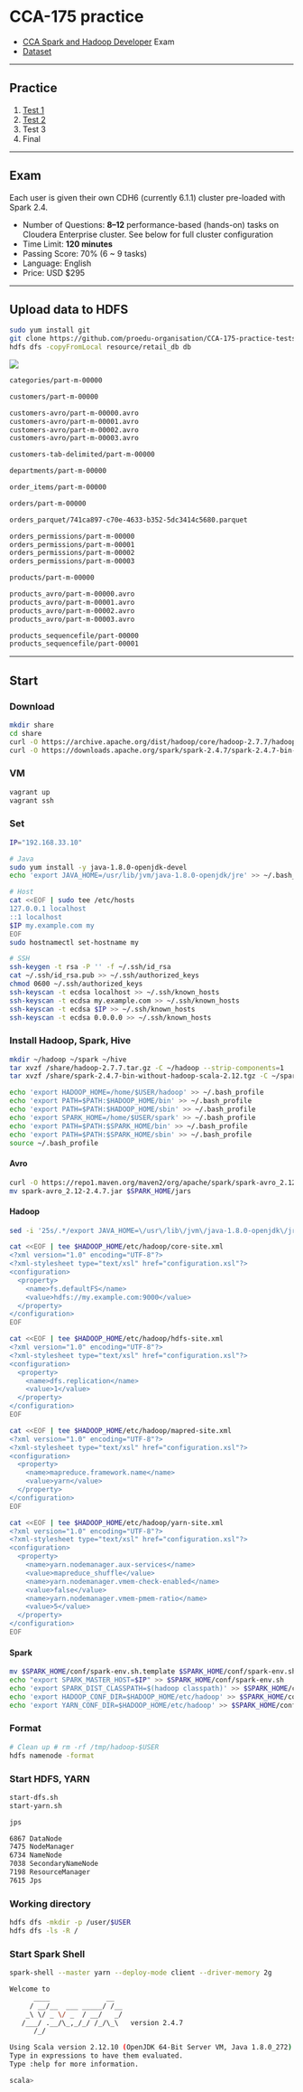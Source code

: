# CCA-175 practice

- [CCA Spark and Hadoop Developer](https://www.cloudera.com/about/training/certification/cca-spark.html) Exam
- [Dataset](https://github.com/proedu-organisation/CCA-175-practice-tests-resource)

---

## Practice

1. [Test 1](docs/01.test.md)
2. [Test 2](docs/02.test.md)
3. Test 3
4. Final

---

## Exam

Each user is given their own CDH6 (currently 6.1.1) cluster pre-loaded with Spark 2.4.

- Number of Questions: **8–12** performance-based (hands-on) tasks on Cloudera Enterprise cluster. See below for full cluster configuration
- Time Limit: **120 minutes**
- Passing Score: 70% (6 ~ 9 tasks)
- Language: English
- Price: USD $295

---

## Upload data to HDFS

```bash
sudo yum install git
git clone https://github.com/proedu-organisation/CCA-175-practice-tests-resource.git resource
hdfs dfs -copyFromLocal resource/retail_db db
```

![](https://github.com/proedu-organisation/CCA-175-practice-tests-resource/raw/master/images/Retail_DB.png)

```bash
categories/part-m-00000

customers/part-m-00000

customers-avro/part-m-00000.avro
customers-avro/part-m-00001.avro
customers-avro/part-m-00002.avro
customers-avro/part-m-00003.avro

customers-tab-delimited/part-m-00000

departments/part-m-00000

order_items/part-m-00000

orders/part-m-00000

orders_parquet/741ca897-c70e-4633-b352-5dc3414c5680.parquet

orders_permissions/part-m-00000
orders_permissions/part-m-00001
orders_permissions/part-m-00002
orders_permissions/part-m-00003

products/part-m-00000

products_avro/part-m-00000.avro
products_avro/part-m-00001.avro
products_avro/part-m-00002.avro
products_avro/part-m-00003.avro

products_sequencefile/part-00000
products_sequencefile/part-00001
```

---

## Start

### Download

```bash
mkdir share
cd share
curl -O https://archive.apache.org/dist/hadoop/core/hadoop-2.7.7/hadoop-2.7.7.tar.gz
curl -O https://downloads.apache.org/spark/spark-2.4.7/spark-2.4.7-bin-without-hadoop-scala-2.12.tgz
```

### VM

```bash
vagrant up
vagrant ssh
```

### Set

```bash
IP="192.168.33.10"

# Java
sudo yum install -y java-1.8.0-openjdk-devel
echo 'export JAVA_HOME=/usr/lib/jvm/java-1.8.0-openjdk/jre' >> ~/.bash_profile

# Host
cat <<EOF | sudo tee /etc/hosts
127.0.0.1 localhost
::1 localhost
$IP my.example.com my
EOF
sudo hostnamectl set-hostname my

# SSH
ssh-keygen -t rsa -P '' -f ~/.ssh/id_rsa
cat ~/.ssh/id_rsa.pub >> ~/.ssh/authorized_keys
chmod 0600 ~/.ssh/authorized_keys
ssh-keyscan -t ecdsa localhost >> ~/.ssh/known_hosts
ssh-keyscan -t ecdsa my.example.com >> ~/.ssh/known_hosts
ssh-keyscan -t ecdsa $IP >> ~/.ssh/known_hosts
ssh-keyscan -t ecdsa 0.0.0.0 >> ~/.ssh/known_hosts
```

### Install Hadoop, Spark, Hive

```bash
mkdir ~/hadoop ~/spark ~/hive
tar xvzf /share/hadoop-2.7.7.tar.gz -C ~/hadoop --strip-components=1
tar xvzf /share/spark-2.4.7-bin-without-hadoop-scala-2.12.tgz -C ~/spark --strip-components=1
```

```bash
echo 'export HADOOP_HOME=/home/$USER/hadoop' >> ~/.bash_profile
echo 'export PATH=$PATH:$HADOOP_HOME/bin' >> ~/.bash_profile
echo 'export PATH=$PATH:$HADOOP_HOME/sbin' >> ~/.bash_profile
echo 'export SPARK_HOME=/home/$USER/spark' >> ~/.bash_profile
echo 'export PATH=$PATH:$SPARK_HOME/bin' >> ~/.bash_profile
echo 'export PATH=$PATH:$SPARK_HOME/sbin' >> ~/.bash_profile
source ~/.bash_profile
```

#### Avro

```bash
curl -O https://repo1.maven.org/maven2/org/apache/spark/spark-avro_2.12/2.4.7/spark-avro_2.12-2.4.7.jar
mv spark-avro_2.12-2.4.7.jar $SPARK_HOME/jars
```

#### Hadoop

```bash
sed -i '25s/.*/export JAVA_HOME=\/usr\/lib\/jvm\/java-1.8.0-openjdk\/jre/' $HADOOP_HOME/etc/hadoop/hadoop-env.sh
```

```bash
cat <<EOF | tee $HADOOP_HOME/etc/hadoop/core-site.xml
<?xml version="1.0" encoding="UTF-8"?>
<?xml-stylesheet type="text/xsl" href="configuration.xsl"?>
<configuration>
  <property>
    <name>fs.defaultFS</name>
    <value>hdfs://my.example.com:9000</value>
  </property>
</configuration>
EOF
```

```bash
cat <<EOF | tee $HADOOP_HOME/etc/hadoop/hdfs-site.xml
<?xml version="1.0" encoding="UTF-8"?>
<?xml-stylesheet type="text/xsl" href="configuration.xsl"?>
<configuration>
  <property>
    <name>dfs.replication</name>
    <value>1</value>
  </property>
</configuration>
EOF
```

```bash
cat <<EOF | tee $HADOOP_HOME/etc/hadoop/mapred-site.xml
<?xml version="1.0" encoding="UTF-8"?>
<?xml-stylesheet type="text/xsl" href="configuration.xsl"?>
<configuration>
  <property>
    <name>mapreduce.framework.name</name>
    <value>yarn</value>
  </property>
</configuration>
EOF
```

```bash
cat <<EOF | tee $HADOOP_HOME/etc/hadoop/yarn-site.xml
<?xml version="1.0" encoding="UTF-8"?>
<?xml-stylesheet type="text/xsl" href="configuration.xsl"?>
<configuration>
  <property>
    <name>yarn.nodemanager.aux-services</name>
    <value>mapreduce_shuffle</value>
    <name>yarn.nodemanager.vmem-check-enabled</name>
    <value>false</value>
    <name>yarn.nodemanager.vmem-pmem-ratio</name>
    <value>5</value>
  </property>
</configuration>
EOF
```

#### Spark

```bash
mv $SPARK_HOME/conf/spark-env.sh.template $SPARK_HOME/conf/spark-env.sh
echo "export SPARK_MASTER_HOST=$IP" >> $SPARK_HOME/conf/spark-env.sh
echo 'export SPARK_DIST_CLASSPATH=$(hadoop classpath)' >> $SPARK_HOME/conf/spark-env.sh
echo 'export HADOOP_CONF_DIR=$HADOOP_HOME/etc/hadoop' >> $SPARK_HOME/conf/spark-env.sh
echo 'export YARN_CONF_DIR=$HADOOP_HOME/etc/hadoop' >> $SPARK_HOME/conf/spark-env.sh
```

### Format

```bash
# Clean up # rm -rf /tmp/hadoop-$USER
hdfs namenode -format
```

### Start HDFS, YARN

```bash
start-dfs.sh
start-yarn.sh
```

```bash
jps

6867 DataNode
7475 NodeManager
6734 NameNode
7038 SecondaryNameNode
7198 ResourceManager
7615 Jps
```

### Working directory

```bash
hdfs dfs -mkdir -p /user/$USER
hdfs dfs -ls -R /
```

### Start Spark Shell

```bash
spark-shell --master yarn --deploy-mode client --driver-memory 2g
```

```bash
Welcome to
      ____              __
     / __/__  ___ _____/ /__
    _\ \/ _ \/ _  / __/   _/
   /___/ .__/\_,_/_/ /_/\_\   version 2.4.7
      /_/

Using Scala version 2.12.10 (OpenJDK 64-Bit Server VM, Java 1.8.0_272)
Type in expressions to have them evaluated.
Type :help for more information.

scala>
```
